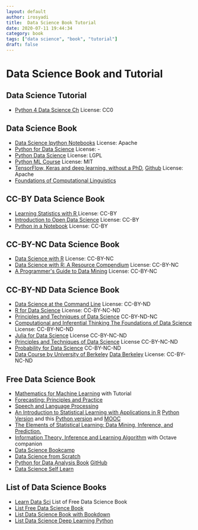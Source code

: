```yaml
---
layout: default
author: irosyadi
title:  Data Science Book Tutorial
date: 2020-07-11 19:44:34
category: book
tags: ["data science", "book", "tutorial"]
draft: false
---
```


# Data Science Book and Tutorial

## Data Science Tutorial
- [Python 4 Data Science Ch](https://github.com/catalystfrank/Python4DataScience.CH) License: CC0

## Data Science Book
- [Data Science Ipython Notebooks](https://github.com/donnemartin/data-science-ipython-notebooks) License: Apache
- [Python for Data Science](https://github.com/gumption/Python_for_Data_Science) License: -
- [Python Data Science](https://github.com/leriomaggio/python-data-science) License: LGPL
- [Python ML Course](https://github.com/leriomaggio/python-ml-course) License: MIT
- [TensorFlow, Keras and deep learning, without a PhD](https://codelabs.developers.google.com/codelabs/cloud-tensorflow-mnist#0), [Github](https://github.com/GoogleCloudPlatform/tensorflow-without-a-phd) License: Apache
- [Foundations of Computational Linguistics](https://foundations-computational-linguistics.github.io/)

## CC-BY Data Science Book
- [Learning Statistics with R ](https://learningstatisticswithr.com/) License: CC-BY
- [Introduction to Open Data Science](https://ohi-science.org/data-science-training/) License: CC-BY
- [Python in a Notebook](https://github.com/leriomaggio/python-in-a-notebook) License: CC-BY

## CC-BY-NC Data Science Book
- [Data Science with R](https://github.com/jmstanto/data-science-r) License: CC-BY-NC
- [Data Science with R: A Resource Compendium](https://bookdown.org/martin_monkman/DataScienceResources_book/) License: CC-BY-NC
- [A Programmer's Guide to Data Mining](https://guidetodatamining.com/) License: CC-BY-NC

## CC-BY-ND Data Science Book
- [Data Science at the Command Line](https://www.datascienceatthecommandline.com/) License: CC-BY-ND
- [R for Data Science](https://r4ds.had.co.nz/) License: CC-BY-NC-ND
- [Principles and Techniques of Data Science](https://www.textbook.ds100.org/intro.html) CC-BY-ND-NC
- [Computational and Inferential Thinking The Foundations of Data Science](https://www.inferentialthinking.com/chapters/intro) License: CC-BY-NC-ND
- [Julia for Data Science](https://www.david-anthoff.com/jl4ds/stable/) License CC-BY-NC-ND
- [Principles and Techniques of Data Science](https://www.textbook.ds100.org/intro) License CC-BY-NC-ND
- [Probability for Data Science](https://prob140.org/textbook/README.html) CC-BY-NC-ND
- [Data Course by University of Berkeley](https://data8.org/) [Data Berkeley](https://data.berkeley.edu/data-science-all) License: CC-BY-NC-ND

## Free Data Science Book
- [Mathematics for Machine Learning](https://mml-book.github.io/) with Tutorial
- [Forecasting: Principles and Practice](https://otexts.com/fpp2/)
- [Speech and Language Processing](https://web.stanford.edu/~jurafsky/slp3/)
- [ An Introduction to Statistical Learning with Applications in R](https://faculty.marshall.usc.edu/gareth-james/ISL/) [Python Version](https://github.com/JWarmenhoven/ISLR-python) and this [Python version](https://github.com/tdpetrou/Machine-Learning-Books-With-Python/tree/master/Introduction%20to%20Statistical%20Learning) and [MOOC](https://lagunita.stanford.edu/courses/HumanitiesSciences/StatLearning/Winter2016/about)
- [The Elements of Statistical Learning: Data Mining, Inference, and Prediction.](https://web.stanford.edu/~hastie/ElemStatLearn/)
- [Information Theory, Inference and Learning Algorithm](https://www.inference.org.uk/itila/book.html) with Octave companion
- [Data Science Bookcamp](https://www.manning.com/books/data-science-bookcamp)
- [Data Science from Scratch](https://github.com/joelgrus/data-science-from-scratch)
- [Python for Data Analysis Book](https://wesmckinney.com/pages/book.html) [GitHub](https://github.com/wesm/pydata-book)
- [Data Science Self Learn](https://github.com/ossu/data-science)

## List of Data Science Books
- [Learn Data Sci](https://www.learndatasci.com/free-data-science-books/) List of Free Data Science Book
- [List Free Data Science Book](https://www.datasciencecentral.com/profiles/blogs/50-must-read-free-books-for-every-data-scientist-in-2020-1)
- [List Data Science Book with Bookdown](https://bookdown.org/)
- [List Data Science Deep Learning Python](https://www.theinsaneapp.com/2020/08/free-data-science-deep-learning-python-ebooks.html)
